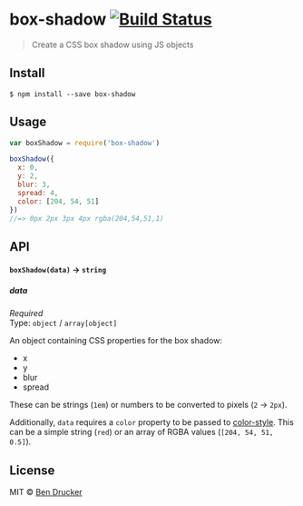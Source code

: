 # box-shadow [![Build Status](https://travis-ci.org/bendrucker/box-shadow.svg?branch=master)](https://travis-ci.org/bendrucker/box-shadow)

> Create a CSS box shadow using JS objects


## Install

```
$ npm install --save box-shadow
```


## Usage

```js
var boxShadow = require('box-shadow')

boxShadow({
  x: 0,
  y: 2,
  blur: 3,
  spread: 4,
  color: [204, 54, 51]  
})
//=> 0px 2px 3px 4px rgba(204,54,51,1)
```

## API

#### `boxShadow(data)` -> `string`

##### data

*Required*  
Type: `object` / `array[object]`

An object containing CSS properties for the box shadow:

* x
* y
* blur
* spread

These can be strings (`1em`) or numbers to be converted to pixels (`2` -> `2px`).

Additionally, `data` requires a `color` property to be passed to [color-style](https://github.com/mattdesl/color-style). This can be a simple string (`red`) or an array of RGBA values (`[204, 54, 51, 0.5]`).


## License

MIT © [Ben Drucker](http://bendrucker.me)
